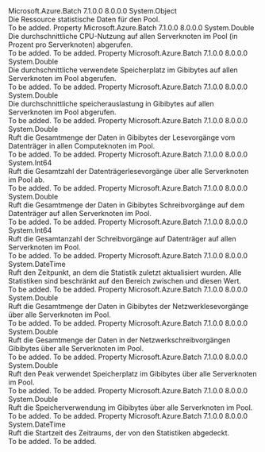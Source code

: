 <Type Name="ResourceStatistics" FullName="Microsoft.Azure.Batch.ResourceStatistics">
  <TypeSignature Language="C#" Value="public class ResourceStatistics" />
  <TypeSignature Language="ILAsm" Value=".class public auto ansi beforefieldinit ResourceStatistics extends System.Object" />
  <TypeSignature Language="DocId" Value="T:Microsoft.Azure.Batch.ResourceStatistics" />
  <TypeSignature Language="VB.NET" Value="Public Class ResourceStatistics" />
  <TypeSignature Language="F#" Value="type ResourceStatistics = class&#xA;    interface IPropertyMetadata&#xA;    interface IModifiable&#xA;    interface IReadOnly" />
  <AssemblyInfo>
    <AssemblyName>Microsoft.Azure.Batch</AssemblyName>
    <AssemblyVersion>7.1.0.0</AssemblyVersion>
    <AssemblyVersion>8.0.0.0</AssemblyVersion>
  </AssemblyInfo>
  <Base>
    <BaseTypeName>System.Object</BaseTypeName>
  </Base>
  <Interfaces />
  <Docs>
    <summary>
            Die Ressource statistische Daten für den Pool.
            </summary>
    <remarks>To be added.</remarks>
  </Docs>
  <Members>
    <Member MemberName="AverageCpuPercentage">
      <MemberSignature Language="C#" Value="public double AverageCpuPercentage { get; }" />
      <MemberSignature Language="ILAsm" Value=".property instance float64 AverageCpuPercentage" />
      <MemberSignature Language="DocId" Value="P:Microsoft.Azure.Batch.ResourceStatistics.AverageCpuPercentage" />
      <MemberSignature Language="VB.NET" Value="Public ReadOnly Property AverageCpuPercentage As Double" />
      <MemberSignature Language="F#" Value="member this.AverageCpuPercentage : double" Usage="Microsoft.Azure.Batch.ResourceStatistics.AverageCpuPercentage" />
      <MemberType>Property</MemberType>
      <AssemblyInfo>
        <AssemblyName>Microsoft.Azure.Batch</AssemblyName>
        <AssemblyVersion>7.1.0.0</AssemblyVersion>
        <AssemblyVersion>8.0.0.0</AssemblyVersion>
      </AssemblyInfo>
      <ReturnValue>
        <ReturnType>System.Double</ReturnType>
      </ReturnValue>
      <Docs>
        <summary>
            Die durchschnittliche CPU-Nutzung auf allen Serverknoten im Pool (in Prozent pro Serverknoten) abgerufen.
            </summary>
        <value>To be added.</value>
        <remarks>To be added.</remarks>
      </Docs>
    </Member>
    <Member MemberName="AverageDiskGiB">
      <MemberSignature Language="C#" Value="public double AverageDiskGiB { get; }" />
      <MemberSignature Language="ILAsm" Value=".property instance float64 AverageDiskGiB" />
      <MemberSignature Language="DocId" Value="P:Microsoft.Azure.Batch.ResourceStatistics.AverageDiskGiB" />
      <MemberSignature Language="VB.NET" Value="Public ReadOnly Property AverageDiskGiB As Double" />
      <MemberSignature Language="F#" Value="member this.AverageDiskGiB : double" Usage="Microsoft.Azure.Batch.ResourceStatistics.AverageDiskGiB" />
      <MemberType>Property</MemberType>
      <AssemblyInfo>
        <AssemblyName>Microsoft.Azure.Batch</AssemblyName>
        <AssemblyVersion>7.1.0.0</AssemblyVersion>
        <AssemblyVersion>8.0.0.0</AssemblyVersion>
      </AssemblyInfo>
      <ReturnValue>
        <ReturnType>System.Double</ReturnType>
      </ReturnValue>
      <Docs>
        <summary>
            Die durchschnittliche verwendete Speicherplatz im Gibibytes auf allen Serverknoten im Pool abgerufen.
            </summary>
        <value>To be added.</value>
        <remarks>To be added.</remarks>
      </Docs>
    </Member>
    <Member MemberName="AverageMemoryGiB">
      <MemberSignature Language="C#" Value="public double AverageMemoryGiB { get; }" />
      <MemberSignature Language="ILAsm" Value=".property instance float64 AverageMemoryGiB" />
      <MemberSignature Language="DocId" Value="P:Microsoft.Azure.Batch.ResourceStatistics.AverageMemoryGiB" />
      <MemberSignature Language="VB.NET" Value="Public ReadOnly Property AverageMemoryGiB As Double" />
      <MemberSignature Language="F#" Value="member this.AverageMemoryGiB : double" Usage="Microsoft.Azure.Batch.ResourceStatistics.AverageMemoryGiB" />
      <MemberType>Property</MemberType>
      <AssemblyInfo>
        <AssemblyName>Microsoft.Azure.Batch</AssemblyName>
        <AssemblyVersion>7.1.0.0</AssemblyVersion>
        <AssemblyVersion>8.0.0.0</AssemblyVersion>
      </AssemblyInfo>
      <ReturnValue>
        <ReturnType>System.Double</ReturnType>
      </ReturnValue>
      <Docs>
        <summary>
            Die durchschnittliche speicherauslastung in Gibibytes auf allen Serverknoten im Pool abgerufen.
            </summary>
        <value>To be added.</value>
        <remarks>To be added.</remarks>
      </Docs>
    </Member>
    <Member MemberName="DiskReadGiB">
      <MemberSignature Language="C#" Value="public double DiskReadGiB { get; }" />
      <MemberSignature Language="ILAsm" Value=".property instance float64 DiskReadGiB" />
      <MemberSignature Language="DocId" Value="P:Microsoft.Azure.Batch.ResourceStatistics.DiskReadGiB" />
      <MemberSignature Language="VB.NET" Value="Public ReadOnly Property DiskReadGiB As Double" />
      <MemberSignature Language="F#" Value="member this.DiskReadGiB : double" Usage="Microsoft.Azure.Batch.ResourceStatistics.DiskReadGiB" />
      <MemberType>Property</MemberType>
      <AssemblyInfo>
        <AssemblyName>Microsoft.Azure.Batch</AssemblyName>
        <AssemblyVersion>7.1.0.0</AssemblyVersion>
        <AssemblyVersion>8.0.0.0</AssemblyVersion>
      </AssemblyInfo>
      <ReturnValue>
        <ReturnType>System.Double</ReturnType>
      </ReturnValue>
      <Docs>
        <summary>
            Ruft die Gesamtmenge der Daten in Gibibytes der Lesevorgänge vom Datenträger in allen Computeknoten im Pool.
            </summary>
        <value>To be added.</value>
        <remarks>To be added.</remarks>
      </Docs>
    </Member>
    <Member MemberName="DiskReadIOps">
      <MemberSignature Language="C#" Value="public long DiskReadIOps { get; }" />
      <MemberSignature Language="ILAsm" Value=".property instance int64 DiskReadIOps" />
      <MemberSignature Language="DocId" Value="P:Microsoft.Azure.Batch.ResourceStatistics.DiskReadIOps" />
      <MemberSignature Language="VB.NET" Value="Public ReadOnly Property DiskReadIOps As Long" />
      <MemberSignature Language="F#" Value="member this.DiskReadIOps : int64" Usage="Microsoft.Azure.Batch.ResourceStatistics.DiskReadIOps" />
      <MemberType>Property</MemberType>
      <AssemblyInfo>
        <AssemblyName>Microsoft.Azure.Batch</AssemblyName>
        <AssemblyVersion>7.1.0.0</AssemblyVersion>
        <AssemblyVersion>8.0.0.0</AssemblyVersion>
      </AssemblyInfo>
      <ReturnValue>
        <ReturnType>System.Int64</ReturnType>
      </ReturnValue>
      <Docs>
        <summary>
            Ruft die Gesamtzahl der Datenträgerlesevorgänge über alle Serverknoten im Pool ab.
            </summary>
        <value>To be added.</value>
        <remarks>To be added.</remarks>
      </Docs>
    </Member>
    <Member MemberName="DiskWriteGiB">
      <MemberSignature Language="C#" Value="public double DiskWriteGiB { get; }" />
      <MemberSignature Language="ILAsm" Value=".property instance float64 DiskWriteGiB" />
      <MemberSignature Language="DocId" Value="P:Microsoft.Azure.Batch.ResourceStatistics.DiskWriteGiB" />
      <MemberSignature Language="VB.NET" Value="Public ReadOnly Property DiskWriteGiB As Double" />
      <MemberSignature Language="F#" Value="member this.DiskWriteGiB : double" Usage="Microsoft.Azure.Batch.ResourceStatistics.DiskWriteGiB" />
      <MemberType>Property</MemberType>
      <AssemblyInfo>
        <AssemblyName>Microsoft.Azure.Batch</AssemblyName>
        <AssemblyVersion>7.1.0.0</AssemblyVersion>
        <AssemblyVersion>8.0.0.0</AssemblyVersion>
      </AssemblyInfo>
      <ReturnValue>
        <ReturnType>System.Double</ReturnType>
      </ReturnValue>
      <Docs>
        <summary>
            Ruft die Gesamtmenge der Daten in Gibibytes Schreibvorgänge auf dem Datenträger auf allen Serverknoten im Pool.
            </summary>
        <value>To be added.</value>
        <remarks>To be added.</remarks>
      </Docs>
    </Member>
    <Member MemberName="DiskWriteIOps">
      <MemberSignature Language="C#" Value="public long DiskWriteIOps { get; }" />
      <MemberSignature Language="ILAsm" Value=".property instance int64 DiskWriteIOps" />
      <MemberSignature Language="DocId" Value="P:Microsoft.Azure.Batch.ResourceStatistics.DiskWriteIOps" />
      <MemberSignature Language="VB.NET" Value="Public ReadOnly Property DiskWriteIOps As Long" />
      <MemberSignature Language="F#" Value="member this.DiskWriteIOps : int64" Usage="Microsoft.Azure.Batch.ResourceStatistics.DiskWriteIOps" />
      <MemberType>Property</MemberType>
      <AssemblyInfo>
        <AssemblyName>Microsoft.Azure.Batch</AssemblyName>
        <AssemblyVersion>7.1.0.0</AssemblyVersion>
        <AssemblyVersion>8.0.0.0</AssemblyVersion>
      </AssemblyInfo>
      <ReturnValue>
        <ReturnType>System.Int64</ReturnType>
      </ReturnValue>
      <Docs>
        <summary>
            Ruft die Gesamtanzahl der Schreibvorgänge auf Datenträger auf allen Serverknoten im Pool.
            </summary>
        <value>To be added.</value>
        <remarks>To be added.</remarks>
      </Docs>
    </Member>
    <Member MemberName="LastUpdateTime">
      <MemberSignature Language="C#" Value="public DateTime LastUpdateTime { get; }" />
      <MemberSignature Language="ILAsm" Value=".property instance valuetype System.DateTime LastUpdateTime" />
      <MemberSignature Language="DocId" Value="P:Microsoft.Azure.Batch.ResourceStatistics.LastUpdateTime" />
      <MemberSignature Language="VB.NET" Value="Public ReadOnly Property LastUpdateTime As DateTime" />
      <MemberSignature Language="F#" Value="member this.LastUpdateTime : DateTime" Usage="Microsoft.Azure.Batch.ResourceStatistics.LastUpdateTime" />
      <MemberType>Property</MemberType>
      <AssemblyInfo>
        <AssemblyName>Microsoft.Azure.Batch</AssemblyName>
        <AssemblyVersion>7.1.0.0</AssemblyVersion>
        <AssemblyVersion>8.0.0.0</AssemblyVersion>
      </AssemblyInfo>
      <ReturnValue>
        <ReturnType>System.DateTime</ReturnType>
      </ReturnValue>
      <Docs>
        <summary>
            Ruft den Zeitpunkt, an dem die Statistik zuletzt aktualisiert wurden. Alle Statistiken sind beschränkt auf den Bereich zwischen <see cref="P:Microsoft.Azure.Batch.ResourceStatistics.StartTime" /> und diesen Wert.
            </summary>
        <value>To be added.</value>
        <remarks>To be added.</remarks>
      </Docs>
    </Member>
    <Member MemberName="NetworkReadGiB">
      <MemberSignature Language="C#" Value="public double NetworkReadGiB { get; }" />
      <MemberSignature Language="ILAsm" Value=".property instance float64 NetworkReadGiB" />
      <MemberSignature Language="DocId" Value="P:Microsoft.Azure.Batch.ResourceStatistics.NetworkReadGiB" />
      <MemberSignature Language="VB.NET" Value="Public ReadOnly Property NetworkReadGiB As Double" />
      <MemberSignature Language="F#" Value="member this.NetworkReadGiB : double" Usage="Microsoft.Azure.Batch.ResourceStatistics.NetworkReadGiB" />
      <MemberType>Property</MemberType>
      <AssemblyInfo>
        <AssemblyName>Microsoft.Azure.Batch</AssemblyName>
        <AssemblyVersion>7.1.0.0</AssemblyVersion>
        <AssemblyVersion>8.0.0.0</AssemblyVersion>
      </AssemblyInfo>
      <ReturnValue>
        <ReturnType>System.Double</ReturnType>
      </ReturnValue>
      <Docs>
        <summary>
            Ruft die Gesamtmenge der Daten in Gibibytes der Netzwerklesevorgänge über alle Serverknoten im Pool.
            </summary>
        <value>To be added.</value>
        <remarks>To be added.</remarks>
      </Docs>
    </Member>
    <Member MemberName="NetworkWriteGiB">
      <MemberSignature Language="C#" Value="public double NetworkWriteGiB { get; }" />
      <MemberSignature Language="ILAsm" Value=".property instance float64 NetworkWriteGiB" />
      <MemberSignature Language="DocId" Value="P:Microsoft.Azure.Batch.ResourceStatistics.NetworkWriteGiB" />
      <MemberSignature Language="VB.NET" Value="Public ReadOnly Property NetworkWriteGiB As Double" />
      <MemberSignature Language="F#" Value="member this.NetworkWriteGiB : double" Usage="Microsoft.Azure.Batch.ResourceStatistics.NetworkWriteGiB" />
      <MemberType>Property</MemberType>
      <AssemblyInfo>
        <AssemblyName>Microsoft.Azure.Batch</AssemblyName>
        <AssemblyVersion>7.1.0.0</AssemblyVersion>
        <AssemblyVersion>8.0.0.0</AssemblyVersion>
      </AssemblyInfo>
      <ReturnValue>
        <ReturnType>System.Double</ReturnType>
      </ReturnValue>
      <Docs>
        <summary>
            Ruft die Gesamtmenge der Daten in der Netzwerkschreibvorgängen Gibibytes über alle Serverknoten im Pool.
            </summary>
        <value>To be added.</value>
        <remarks>To be added.</remarks>
      </Docs>
    </Member>
    <Member MemberName="PeakDiskGiB">
      <MemberSignature Language="C#" Value="public double PeakDiskGiB { get; }" />
      <MemberSignature Language="ILAsm" Value=".property instance float64 PeakDiskGiB" />
      <MemberSignature Language="DocId" Value="P:Microsoft.Azure.Batch.ResourceStatistics.PeakDiskGiB" />
      <MemberSignature Language="VB.NET" Value="Public ReadOnly Property PeakDiskGiB As Double" />
      <MemberSignature Language="F#" Value="member this.PeakDiskGiB : double" Usage="Microsoft.Azure.Batch.ResourceStatistics.PeakDiskGiB" />
      <MemberType>Property</MemberType>
      <AssemblyInfo>
        <AssemblyName>Microsoft.Azure.Batch</AssemblyName>
        <AssemblyVersion>7.1.0.0</AssemblyVersion>
        <AssemblyVersion>8.0.0.0</AssemblyVersion>
      </AssemblyInfo>
      <ReturnValue>
        <ReturnType>System.Double</ReturnType>
      </ReturnValue>
      <Docs>
        <summary>
            Ruft den Peak verwendet Speicherplatz im Gibibytes über alle Serverknoten im Pool.
            </summary>
        <value>To be added.</value>
        <remarks>To be added.</remarks>
      </Docs>
    </Member>
    <Member MemberName="PeakMemoryGiB">
      <MemberSignature Language="C#" Value="public double PeakMemoryGiB { get; }" />
      <MemberSignature Language="ILAsm" Value=".property instance float64 PeakMemoryGiB" />
      <MemberSignature Language="DocId" Value="P:Microsoft.Azure.Batch.ResourceStatistics.PeakMemoryGiB" />
      <MemberSignature Language="VB.NET" Value="Public ReadOnly Property PeakMemoryGiB As Double" />
      <MemberSignature Language="F#" Value="member this.PeakMemoryGiB : double" Usage="Microsoft.Azure.Batch.ResourceStatistics.PeakMemoryGiB" />
      <MemberType>Property</MemberType>
      <AssemblyInfo>
        <AssemblyName>Microsoft.Azure.Batch</AssemblyName>
        <AssemblyVersion>7.1.0.0</AssemblyVersion>
        <AssemblyVersion>8.0.0.0</AssemblyVersion>
      </AssemblyInfo>
      <ReturnValue>
        <ReturnType>System.Double</ReturnType>
      </ReturnValue>
      <Docs>
        <summary>
            Ruft die Speicherverwendung im Gibibytes über alle Serverknoten im Pool.
            </summary>
        <value>To be added.</value>
        <remarks>To be added.</remarks>
      </Docs>
    </Member>
    <Member MemberName="StartTime">
      <MemberSignature Language="C#" Value="public DateTime StartTime { get; }" />
      <MemberSignature Language="ILAsm" Value=".property instance valuetype System.DateTime StartTime" />
      <MemberSignature Language="DocId" Value="P:Microsoft.Azure.Batch.ResourceStatistics.StartTime" />
      <MemberSignature Language="VB.NET" Value="Public ReadOnly Property StartTime As DateTime" />
      <MemberSignature Language="F#" Value="member this.StartTime : DateTime" Usage="Microsoft.Azure.Batch.ResourceStatistics.StartTime" />
      <MemberType>Property</MemberType>
      <AssemblyInfo>
        <AssemblyName>Microsoft.Azure.Batch</AssemblyName>
        <AssemblyVersion>7.1.0.0</AssemblyVersion>
        <AssemblyVersion>8.0.0.0</AssemblyVersion>
      </AssemblyInfo>
      <ReturnValue>
        <ReturnType>System.DateTime</ReturnType>
      </ReturnValue>
      <Docs>
        <summary>
            Ruft die Startzeit des Zeitraums, der von den Statistiken abgedeckt.
            </summary>
        <value>To be added.</value>
        <remarks>To be added.</remarks>
      </Docs>
    </Member>
  </Members>
</Type>